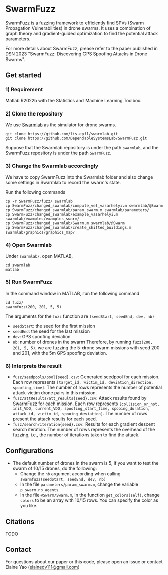 # SwarmFuzz

SwarmFuzz is a fuzzing framework to efficiently find SPVs (Swarm Propagation Vulnerabilities) in drone swarms. It uses a combination of graph theory and gradient-guided optimization to find the potential attack parameters. 

For more details about SwarmFuzz, please refer to the paper published in DSN 2023 "SwarmFuzz: Discovering GPS Spoofing Attacks in Drone Swarms".


## Get started

### 1) Requirement
Matlab R2022b with the Statistics and Machine Learning Toolbox. 

### 2) Clone the repository
We use [Swarmlab](https://github.com/lis-epfl/swarmlab) as the simulator for drone swarms.
```
git clone https://github.com/lis-epfl/swarmlab.git
git clone https://github.com/DependableSystemsLab/SwarmFuzz.git
```
Suppose that the Swarmlab repository is under the path `swarmlab`, and the SwarmFuzz repository is under the path `SwarmFuzz`.


### 3) Change the Swarmlab accordingly
We have to copy SwarmFuzz into the Swarmlab folder and also change some settings in Swarmlab to record the swarm's state.

Run the following commands
```
cp -r SwarmFuzz/fuzz/ swarmlab
cp SwarmFuzz/changed_swarmlab/compute_vel_vasarhelyi.m swarmlab/@Swarm
cp SwarmFuzz/changed_swarmlab/param_swarm.m swarmlab/parameters/
cp SwarmFuzz/changed_swarmlab/example_vasarhelyi.m swarmlab/examples/examples_swarm/
cp SwarmFuzz/changed_swarmlab/Swarm.m swarmlab/@Swarm
cp SwarmFuzz/changed_swarmlab/create_shifted_buildings.m swarmlab/graphics/graphics_map/
```
### 4) Open Swarmlab
Under `swarmlab/`, open MATLAB, 

```
cd swarmlab
matlab
```
### 5) Run SwarmFuzz
In the command window in MATLAB, run the following command
```
cd fuzz/
swarmfuzz(200, 201, 5, 5) 
```

The arguments for the `fuzz` function are `(seedStart, seedEnd, dev, nb)`
- `seedStart`: the seed for the first mission 
- `seedEnd`: the seed for the last mission
- `dev`: GPS spoofing deviation
- `nb`: number of drones in the swarm
Therefore, by running `fuzz(200, 201, 5, 5)`, we are fuzzing the 5-drone swarm missions with seed 200 and 201, with the 5m GPS spoofing deviation.

### 6) Interprete the result
- `fuzz/seedpools/pool{seed}.csv`: Generated seedpool for each mission. Each row represents `[target_id, victim_id, deviation_direction, spoofing_time]`. The number of rows represents the number of potential attack-victim drone pairs in this mission.
- `fuzz/attResults/att_results{seed}.csv`: Attack results found by SwarmFuzz for each mission. Each row represents `[collision_or_not, init_VDO, current_VDO, spoofing_start_time, spooing_duration, attack_id, victim_id, spooing_deviation]`. The number of rows present the attack results for each seed.
- `fuzz/search/iteration{seed}.csv`: Results for each gradient descent search iteration. The number of rows represents the overhead of the fuzzing, i.e., the number of iterations taken to find the attack.  


## Configurations
- The default number of drones in the swarm is 5, if you want to test the swarm of 10/15 drones, do the following:
    - Change the `nb` argument according when calling `swarmfuzz(seedStart, seedEnd, dev, nb)`
    - In the file `parameters/param_swarm.m`, change the variable `p_swarm.nb_agents`.
    - In the file `@Swarm/Swarm.m`, in the function `get_colors(self)`, change `colors` to be an array with 10/15 rows. You can specify the color as you like.

## Citations
TODO

## Contact
For questions about our paper or this code, please open an issue or contact Elaine Yao (elainedv111@gmail.com)